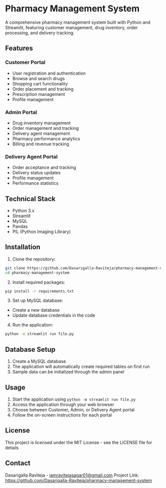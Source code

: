 # Pharmacy Management System

A comprehensive pharmacy management system built with Python and Streamlit, featuring customer management, drug inventory, order processing, and delivery tracking. 

## Features

### Customer Portal
- User registration and authentication
- Browse and search drugs
- Shopping cart functionality
- Order placement and tracking
- Prescription management
- Profile management

### Admin Portal
- Drug inventory management
- Order management and tracking
- Delivery agent management
- Pharmacy performance analytics
- Billing and revenue tracking

### Delivery Agent Portal
- Order acceptance and tracking
- Delivery status updates
- Profile management
- Performance statistics

## Technical Stack
- Python 3.x
- Streamlit
- MySQL
- Pandas
- PIL (Python Imaging Library)

## Installation

1. Clone the repository:
```bash
git clone https://github.com/Dasarigalla-Raviteja/pharmacy-management-system.git
cd pharmacy-management-system
```

2. Install required packages:
```bash
pip install -r requirements.txt
```

3. Set up MySQL database:
- Create a new database
- Update database credentials in the code

4. Run the application:
```bash
python -m streamlit run file.py
```

## Database Setup

1. Create a MySQL database
2. The application will automatically create required tables on first run
3. Sample data can be initialized through the admin panel

## Usage

1. Start the application using `python -m streamlit run file.py`
2. Access the application through your web browser
3. Choose between Customer, Admin, or Delivery Agent portal
4. Follow the on-screen instructions for each portal



## License

This project is licensed under the MIT License - see the LICENSE file for details

## Contact

Dasarigalla Raviteja - iamravitejasagar01@gmail.com
Project Link: https://github.com/Dasarigalla-Raviteja/pharmacy-management-system 
